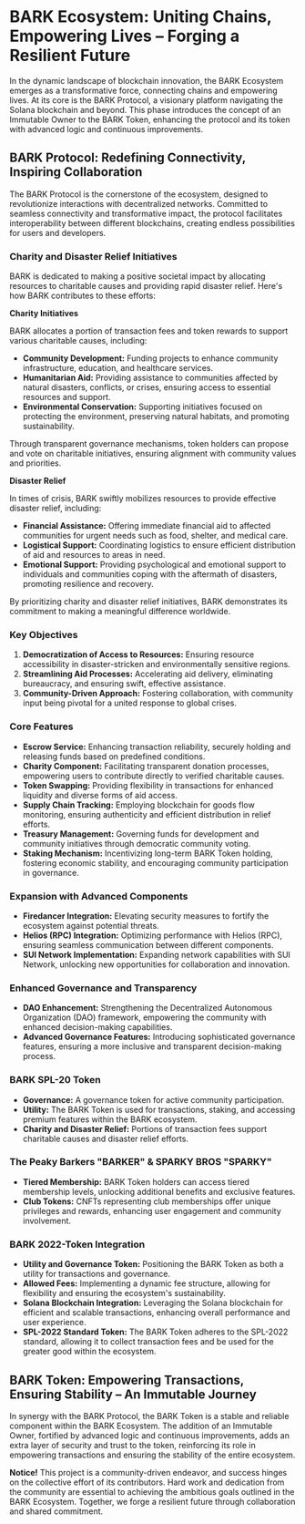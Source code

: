 # BARK Ecosystem: Uniting Chains, Empowering Lives – Forging a Resilient Future

In the dynamic landscape of blockchain innovation, the BARK Ecosystem emerges as a transformative force, connecting chains and empowering lives. At its core is the BARK Protocol, a visionary platform navigating the Solana blockchain and beyond. This phase introduces the concept of an Immutable Owner to the BARK Token, enhancing the protocol and its token with advanced logic and continuous improvements.

## BARK Protocol: Redefining Connectivity, Inspiring Collaboration

The BARK Protocol is the cornerstone of the ecosystem, designed to revolutionize interactions with decentralized networks. Committed to seamless connectivity and transformative impact, the protocol facilitates interoperability between different blockchains, creating endless possibilities for users and developers.

### Charity and Disaster Relief Initiatives

BARK is dedicated to making a positive societal impact by allocating resources to charitable causes and providing rapid disaster relief. Here's how BARK contributes to these efforts:

**Charity Initiatives**

BARK allocates a portion of transaction fees and token rewards to support various charitable causes, including:

- **Community Development:** Funding projects to enhance community infrastructure, education, and healthcare services.
- **Humanitarian Aid:** Providing assistance to communities affected by natural disasters, conflicts, or crises, ensuring access to essential resources and support.
- **Environmental Conservation:** Supporting initiatives focused on protecting the environment, preserving natural habitats, and promoting sustainability.

Through transparent governance mechanisms, token holders can propose and vote on charitable initiatives, ensuring alignment with community values and priorities.

**Disaster Relief**

In times of crisis, BARK swiftly mobilizes resources to provide effective disaster relief, including:

- **Financial Assistance:** Offering immediate financial aid to affected communities for urgent needs such as food, shelter, and medical care.
- **Logistical Support:** Coordinating logistics to ensure efficient distribution of aid and resources to areas in need.
- **Emotional Support:** Providing psychological and emotional support to individuals and communities coping with the aftermath of disasters, promoting resilience and recovery.

By prioritizing charity and disaster relief initiatives, BARK demonstrates its commitment to making a meaningful difference worldwide.

### Key Objectives

1. **Democratization of Access to Resources:** Ensuring resource accessibility in disaster-stricken and environmentally sensitive regions.
2. **Streamlining Aid Processes:** Accelerating aid delivery, eliminating bureaucracy, and ensuring swift, effective assistance.
3. **Community-Driven Approach:** Fostering collaboration, with community input being pivotal for a united response to global crises.

### Core Features

- **Escrow Service:** Enhancing transaction reliability, securely holding and releasing funds based on predefined conditions.
- **Charity Component:** Facilitating transparent donation processes, empowering users to contribute directly to verified charitable causes.
- **Token Swapping:** Providing flexibility in transactions for enhanced liquidity and diverse forms of aid access.
- **Supply Chain Tracking:** Employing blockchain for goods flow monitoring, ensuring authenticity and efficient distribution in relief efforts.
- **Treasury Management:** Governing funds for development and community initiatives through democratic community voting.
- **Staking Mechanism:** Incentivizing long-term BARK Token holding, fostering economic stability, and encouraging community participation in governance.

### Expansion with Advanced Components

- **Firedancer Integration:** Elevating security measures to fortify the ecosystem against potential threats.
- **Helios (RPC) Integration:** Optimizing performance with Helios (RPC), ensuring seamless communication between different components.
- **SUI Network Implementation:** Expanding network capabilities with SUI Network, unlocking new opportunities for collaboration and innovation.

### Enhanced Governance and Transparency

- **DAO Enhancement:** Strengthening the Decentralized Autonomous Organization (DAO) framework, empowering the community with enhanced decision-making capabilities.
- **Advanced Governance Features:** Introducing sophisticated governance features, ensuring a more inclusive and transparent decision-making process.

### BARK SPL-20 Token

- **Governance:** A governance token for active community participation.
- **Utility:** The BARK Token is used for transactions, staking, and accessing premium features within the BARK ecosystem.
- **Charity and Disaster Relief:** Portions of transaction fees support charitable causes and disaster relief efforts.

### The Peaky Barkers "BARKER" & SPARKY BROS "SPARKY"

- **Tiered Membership:** BARK Token holders can access tiered membership levels, unlocking additional benefits and exclusive features.
- **Club Tokens:** CNFTs representing club memberships offer unique privileges and rewards, enhancing user engagement and community involvement.

### BARK 2022-Token Integration

- **Utility and Governance Token:** Positioning the BARK Token as both a utility for transactions and governance.
- **Allowed Fees:** Implementing a dynamic fee structure, allowing for flexibility and ensuring the ecosystem's sustainability.
- **Solana Blockchain Integration:** Leveraging the Solana blockchain for efficient and scalable transactions, enhancing overall performance and user experience.
- **SPL-2022 Standard Token:** The BARK Token adheres to the SPL-2022 standard, allowing it to collect transaction fees and be used for the greater good within the ecosystem.

## BARK Token: Empowering Transactions, Ensuring Stability – An Immutable Journey

In synergy with the BARK Protocol, the BARK Token is a stable and reliable component within the BARK Ecosystem. The addition of an Immutable Owner, fortified by advanced logic and continuous improvements, adds an extra layer of security and trust to the token, reinforcing its role in empowering transactions and ensuring the stability of the entire ecosystem.

**Notice!**
This project is a community-driven endeavor, and success hinges on the collective effort of its contributors. Hard work and dedication from the community are essential to achieving the ambitious goals outlined in the BARK Ecosystem. Together, we forge a resilient future through collaboration and shared commitment.

